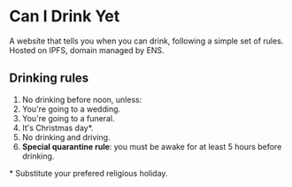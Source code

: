 # Can I Drink Yet

A website that tells you when you can drink, following a simple set of rules. Hosted on IPFS, domain managed by ENS.

## Drinking rules

1. No drinking before noon, unless:
  1. You're going to a wedding.
  1. You're going to a funeral.
  1. It's Christmas day*.
1. No drinking and driving.
1. **Special quarantine rule**: you must be awake for at least 5 hours before drinking.

\* Substitute your prefered religious holiday.
